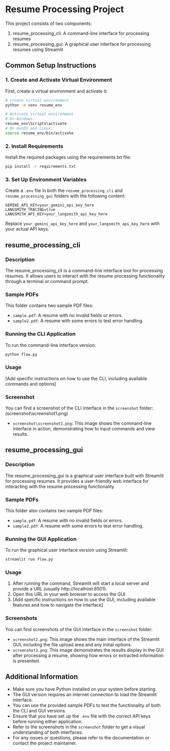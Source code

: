 # Resume Processing Project

This project consists of two components:
1. resume_processing_cli: A command-line interface for processing resumes
2. resume_processing_gui: A graphical user interface for processing resumes using Streamlit

## Common Setup Instructions

### 1. Create and Activate Virtual Environment

First, create a virtual environment and activate it:

```bash
# Create virtual environment
python -m venv resume_env

# Activate virtual environment
# On Windows:
resume_env\Scripts\activate
# On macOS and Linux:
source resume_env/bin/activate
```

### 2. Install Requirements

Install the required packages using the requirements.txt file:

```bash
pip install -r requirements.txt
```

### 3. Set Up Environment Variables

Create a `.env` file in both the `resume_processing_cli` and `resume_processing_gui` folders with the following content:

```
GEMINI_API_KEY=your_gemini_api_key_here
LANGSMITH_TRACING=true
LANGSMITH_API_KEY=your_langsmith_api_key_here
```

Replace `your_gemini_api_key_here` and `your_langsmith_api_key_here` with your actual API keys.

## resume_processing_cli

### Description
The resume_processing_cli is a command-line interface tool for processing resumes. It allows users to interact with the resume processing functionality through a terminal or command prompt.

### Sample PDFs
This folder contains two sample PDF files:
- `sample.pdf`: A resume with no invalid fields or errors.
- `sample2.pdf`: A resume with some errors to test error handling.

### Running the CLI Application

To run the command-line interface version:

```bash
python flow.py
```

### Usage
[Add specific instructions on how to use the CLI, including available commands and options]

### Screenshot
You can find a screenshot of the CLI interface in the `screenshot` folder:
(screenshot\screenshot1.png)
- `screenshot\screenshot1.png`: This image shows the command-line interface in action, demonstrating how to input commands and view results.

## resume_processing_gui

### Description
The resume_processing_gui is a graphical user interface built with Streamlit for processing resumes. It provides a user-friendly web interface for interacting with the resume processing functionality.

### Sample PDFs
This folder also contains two sample PDF files:
- `sample.pdf`: A resume with no invalid fields or errors.
- `sample2.pdf`: A resume with some errors to test error handling.

### Running the GUI Application

To run the graphical user interface version using Streamlit:

```bash
streamlit run flow.py
```

### Usage
1. After running the command, Streamlit will start a local server and provide a URL (usually http://localhost:8501).
2. Open this URL in your web browser to access the GUI.
3. [Add specific instructions on how to use the GUI, including available features and how to navigate the interface]

### Screenshots
You can find screenshots of the GUI interface in the `screenshot` folder:
- `screenshot2.png`: This image shows the main interface of the Streamlit GUI, including the file upload area and any initial options.
- `screenshot3.png`: This image demonstrates the results display in the GUI after processing a resume, showing how errors or extracted information is presented.

## Additional Information

- Make sure you have Python installed on your system before starting.
- The GUI version requires an internet connection to load the Streamlit interface.
- You can use the provided sample PDFs to test the functionality of both the CLI and GUI versions.
- Ensure that you have set up the `.env` file with the correct API keys before running either application.
- Refer to the screenshots in the `screenshot` folder to get a visual understanding of both interfaces.
- For any issues or questions, please refer to the documentation or contact the project maintainer.
